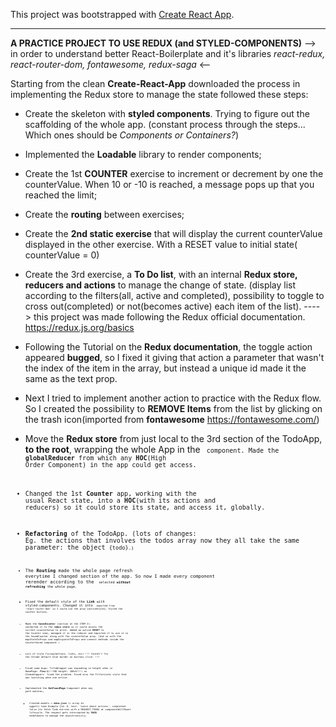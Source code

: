 This project was bootstrapped with [Create React App](https://github.com/facebookincubator/create-react-app).

***
**A PRACTICE PROJECT TO USE REDUX (and STYLED-COMPONENTS)** 
--> in order to understand better React-Boilerplate and it's libraries
*react-redux, react-router-dom, fontawesome, redux-saga* <--

Starting from the clean **Create-React-App** downloaded the process in implementing the Redux store to manage the state followed these steps:

- Create the skeleton with **styled components**. Trying to figure out the scaffolding of the whole app.
(constant process through the steps... Which ones should be *Components or Containers?*) 

- Implemented the **Loadable** library to render components;

- Create the 1st **COUNTER** exercise to increment or decrement by one the counterValue. When 10 or -10 is reached, a message pops up that you reached the limit;

- Create the **routing** between exercises;

- Create the **2nd static exercise** that will display the current counterValue displayed in the other exercise. With a RESET value to initial state( counterValue = 0)

- Create the 3rd exercise, a **To Do list**, with an internal **Redux store, reducers and actions** to manage the change of state. (display list according to the filters(all, active and completed), possibility to toggle to cross out(completed) or not(becomes active) each item of the list). 
----> this project was made following the Redux official documentation. https://redux.js.org/basics

- Following the Tutorial on the **Redux documentation**, the toggle action appeared **bugged**, so I fixed it giving that action a parameter that wasn't the index of the item in the array, but instead a unique id made it the same as the text prop.

- Next I tried to implement another action to practice with the Redux flow. So I created the possibility to **REMOVE Items** from the list by glicking on the trash icon(imported from **fontawesome** https://fontawesome.com/)

- Move the **Redux store** from just local to the 3rd section of the TodoApp, **to the root**, wrapping the whole App in the <code><Provider store ={store}><code> component. Made the **globalReducer** from which any **HOC**(High Order Component) in the app could get access.

- Changed the 1st **Counter** app, working with the usual React state, into a **HOC**(with its actions and reducers) so it could store its state, and access it, globally.

- **Refactoring** of the TodoApp. (lots of changes: Eg. the actions that involves the todos array now they all take the same parameter: the object <code>{todo}<code>.)

- The **Routing** made the whole page refresh everytime I changed section of the app. So now I made every component rerender according to the <code><Link><code> selected **without refreshing** the whole page.

- Fixed the default style of the **Link** with styled-components. Changed it into <code><NavLink><code> imported from 'react-router-dom' so I could use the prop {activeStyle}; Styled the counter buttons.

- Made the **SavedCounter** (section at the ITEM 2): connected it to the **redux store** so it could access the current counterValue to print. Added an action **RESET** to the Counter ones, managed it in the reducer and imported it to use it in the SavedCounter along with the counterValue prop. (did so with the mapStateToProps and mapDispatchToProps and connect methods inside the CounterSaved component )

- Lots of style fixing(bottons, links, ecc) !!! *Couldn't fix the Chrome default blue border on buttons click.* !!!

- Fixed some bugs: TitleWrapper was expanding in height when in HomePage: **flex:1**(!!!NO height: 100vh!!!) on ItemsWrappers' fixed the problem. Fixed also the FilterLinks style that was twitching when one active. 

- Implemented the **NotFoundPage** Component when any path matches;

    - Created models > **data.json** (> array di oggetti todo Example {id: 0, text: 'Learn about actions', completed: false }to fetch Todo entries with a REQUEST_TODOS at componentWillMount lifecycle. The request gets intercepted by **SAGA** middleware to manage the asynchronicity;



